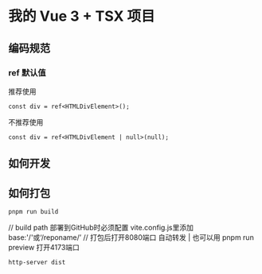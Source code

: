 # 我的 Vue 3 + TSX 项目

## 编码规范

### ref 默认值

推荐使用
```tsx
const div = ref<HTMLDivElement>();
```

不推荐使用
```tsx
const div = ref<HTMLDivElement | null>(null);
```

## 如何开发

## 如何打包
```
pnpm run build
```
// build path  部署到GitHub时必须配置 vite.config.js里添加 base:'/'或‘/reponame/’
// 打包后打开8080端口 自动转发 | 也可以用 pnpm run preview 打开4173端口
```
http-server dist
```